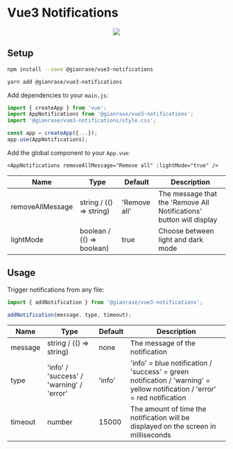 # Vue3 Notifications

<p align="center">
  <img src="https://i.postimg.cc/8cYh6PWr/notifications-example.png">
</p>

## Setup

```bash
npm install --save @gianrase/vue3-notifications

yarn add @gianrase/vue3-notifications
```

Add dependencies to your `main.js`:

```javascript
import { createApp } from 'vue';
import AppNotifications from '@gianrase/vue3-notifications';
import '@gianrase/vue3-notifications/style.css';

const app = createApp({...});
app.use(AppNotifications);
```

Add the global component to your `App.vue`:

```vue
<AppNotifications removeAllMessage="Remove all" :lightMode="true" />
```

| Name             | Type                      | Default      | Description                                                         |
| ---------------- | ------------------------- | ------------ | ------------------------------------------------------------------- |
| removeAllMessage | string / (() => string)   | 'Remove all' | The message that the 'Remove All Notifications' button will display |
| lightMode        | boolean / (() => boolean) | true         | Choose between light and dark mode                                  |

## Usage

Trigger notifications from any file:

```javascript
import { addNotification } from '@gianrase/vue3-notifications';

addNotification(message, type, timeout);
```

| Name    | Type                                     | Default | Description                                                                                                                |
| ------- | ---------------------------------------- | ------- | -------------------------------------------------------------------------------------------------------------------------- |
| message | string / (() => string)                  | none    | The message of the notification                                                                                            |
| type    | 'info' / 'success' / 'warning' / 'error' | 'info'  | 'info' = blue notification / 'success' = green notification / 'warning' = yellow notification / 'error' = red notification |
| timeout | number                                   | 15000   | The amount of time the notification will be displayed on the screen in milliseconds                                        |
